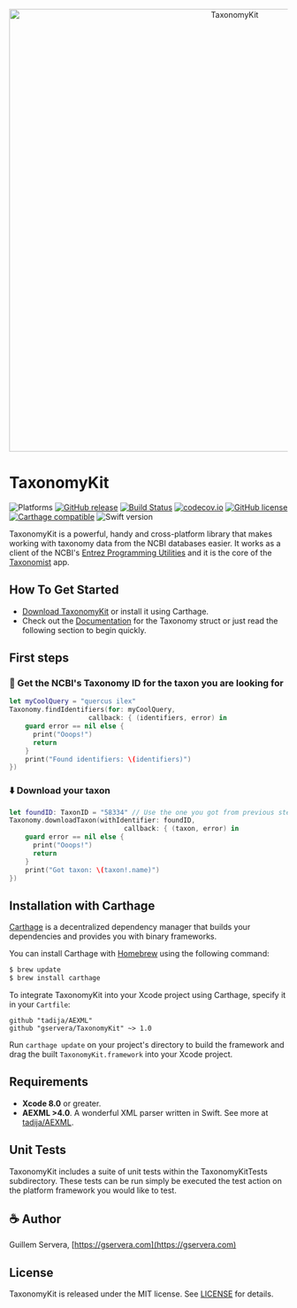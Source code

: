 <p align="center" >
  <img src="https://gservera.com/apps/taxonomist/gh_banner.svg" width="800" alt="TaxonomyKit" title="TaxonomyKit">
</p>

# TaxonomyKit 

![Platforms](https://img.shields.io/badge/platforms-ios%20%7C%20osx%20%7C%20watchos%20%7C%20tvos-blue.svg)
[![GitHub release](https://img.shields.io/github/release/gservera/taxonomykit.svg)](https://github.com/gservera/TaxonomyKit/releases) 
[![Build Status](https://travis-ci.org/gservera/TaxonomyKit.svg?branch=master)](https://travis-ci.org/gservera/TaxonomyKit) 
[![codecov.io](https://codecov.io/github/gservera/TaxonomyKit/coverage.svg?branch=master)](https://codecov.io/github/gservera/TaxonomyKit?branch=master)
[![GitHub license](https://img.shields.io/badge/license-MIT-lightgrey.svg)](https://raw.githubusercontent.com/gservera/TaxonomyKit/master/LICENSE.md) 
[![Carthage compatible](https://img.shields.io/badge/Carthage-compatible-4BC51D.svg?style=flat)](https://github.com/Carthage/Carthage)
![Swift version](https://img.shields.io/badge/swift-3.0-orange.svg)

TaxonomyKit is a powerful, handy and cross-platform library that makes working with taxonomy data from the NCBI databases easier. It works as a client of the NCBI's [Entrez Programming Utilities](https://eutils.ncbi.nlm.nih.gov) and it is the core of the [Taxonomist](https://gservera.com/apps/taxonomist/) app.


## How To Get Started

- [Download TaxonomyKit](https://github.com/gservera/TaxonomyKit/archive/master.zip) or install it using Carthage.
- Check out the [Documentation](https://gservera.com/docs/TaxonomyKit/1.0/) for the Taxonomy struct or just read the following section to begin quickly.


## First steps

### 🔭 Get the NCBI's Taxonomy ID for the taxon you are looking for

```swift
let myCoolQuery = "quercus ilex"
Taxonomy.findIdentifiers(for: myCoolQuery, 
                    callback: { (identifiers, error) in
    guard error == nil else {
      print("Ooops!")
      return
    }
    print("Found identifiers: \(identifiers)")
})
```

### ⬇️ Download your taxon

```swift
let foundID: TaxonID = "58334" // Use the one you got from previous step.
Taxonomy.downloadTaxon(withIdentifier: foundID, 
                             callback: { (taxon, error) in
    guard error == nil else {
      print("Ooops!")
      return
    }
    print("Got taxon: \(taxon!.name)")
})
```

## Installation with Carthage

[Carthage](https://github.com/Carthage/Carthage) is a decentralized dependency manager that builds your dependencies and provides you with binary frameworks.

You can install Carthage with [Homebrew](http://brew.sh/) using the following command:

```bash
$ brew update
$ brew install carthage
```

To integrate TaxonomyKit into your Xcode project using Carthage, specify it in your `Cartfile`:

```ogdl
github "tadija/AEXML"
github "gservera/TaxonomyKit" ~> 1.0
```

Run `carthage update` on your project's directory to build the framework and drag the built `TaxonomyKit.framework` into your Xcode project.

## Requirements

* **Xcode 8.0** or greater.
* **AEXML >4.0**. A wonderful XML parser written in Swift. See more at [tadija/AEXML](https://github.com/tadija/AEXML).

## Unit Tests

TaxonomyKit includes a suite of unit tests within the TaxonomyKitTests subdirectory. These tests can be run simply be executed the test action on the platform framework you would like to test.

## ☕️ Author

Guillem Servera, [https://gservera.com](https://gservera.com)

## License

TaxonomyKit is released under the MIT license. See [LICENSE](https://github.com/gservera/TaxonomyKit/blob/master/LICENSE.md) for details.
